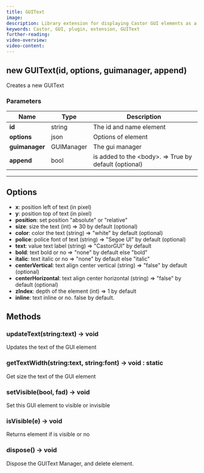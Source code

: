 ```yaml
---
title: GUIText
image:
description: Library extension for displaying Castor GUI elements as a layer on top of the canvas.
keywords: Castor, GUI, plugin, extension, GUIText
further-reading:
video-overview:
video-content:
---
```


## new GUIText(id, options, guimanager, append)

Creates a new GUIText

### Parameters

| Name           | Type       | Description                                                    |
| -------------- | ---------- | -------------------------------------------------------------- |
| **id**         | string     | The id and name element                                        |
| **options**    | json       | Options of element                                             |
| **guimanager** | GUIManager | The gui manager                                                |
| **append**     | bool       | is added to the &lt;body&gt;. =&gt; True by default (optional) |

---

## Options

- **x**: position left of text (in pixel)
- **y**: position top of text (in pixel)
- **position**: set position "absolute" or "relative"
- **size**: size the text (int) =&gt; 30 by default (optional)
- **color**: color the text (string) =&gt; "white" by default (optional)
- **police**: police font of text (string) =&gt; "Segoe UI" by default (optional)
- **text**: value text label (string) =&gt; "CastorGUI" by default
- **bold**: text bold or no =&gt; "none" by default else "bold"
- **italic**: text italic or no =&gt; "none" by default else "italic"
- **centerVertical**: text align center vertical (string) =&gt; "false" by default (optional)
- **centerHorizontal**: text align center horizontal (string) =&gt; "false" by default (optional)
- **zIndex**: depth of the element (int) =&gt; 1 by default
- **inline**: text inline or no. false by default.

## Methods

### updateText(string:text) → void

Updates the text of the GUI element

### getTextWidth(string:text, string:font) → void : static

Get size the text of the GUI element

### setVisible(bool, fad) → void

Set this GUI element to visible or invisible

### isVisible(e) → void

Returns element if is visible or no

### dispose() → void

Dispose the GUIText Manager, and delete element.
